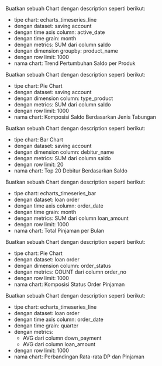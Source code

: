 Buatkan sebuah Chart dengan description seperti berikut:

- tipe chart: echarts_timeseries_line
- dengan dataset: saving account
- dengan time axis column: active_date
- dengan time grain: month
- dengan metrics: SUM dari column saldo
- dengan dimension groupby: product_name
- dengan row limit: 1000
- nama chart: Trend Pertumbuhan Saldo per Produk

Buatkan sebuah Chart dengan description seperti berikut:

- tipe chart: Pie Chart
- dengan dataset: saving account
- dengan dimension column: type_product
- dengan metrics: SUM dari column saldo
- dengan row limit: 1000
- nama chart: Komposisi Saldo Berdasarkan Jenis Tabungan

Buatkan sebuah Chart dengan description seperti berikut:

- tipe chart: Bar Chart
- dengan dataset: saving account
- dengan dimension column: debitur_name
- dengan metrics: SUM dari column saldo
- dengan row limit: 20
- nama chart: Top 20 Debitur Berdasarkan Saldo

Buatkan sebuah Chart dengan description seperti berikut:

- tipe chart: echarts_timeseries_bar
- dengan dataset: loan order
- dengan time axis column: order_date
- dengan time grain: month
- dengan metrics: SUM dari column loan_amount
- dengan row limit: 1000
- nama chart: Total Pinjaman per Bulan

Buatkan sebuah Chart dengan description seperti berikut:

- tipe chart: Pie Chart
- dengan dataset: loan order
- dengan dimension column: order_status
- dengan metrics: COUNT dari column order_no
- dengan row limit: 1000
- nama chart: Komposisi Status Order Pinjaman

Buatkan sebuah Chart dengan description seperti berikut:

- tipe chart: echarts_timeseries_line
- dengan dataset: loan order
- dengan time axis column: order_date
- dengan time grain: quarter
- dengan metrics:
  - AVG dari column down_payment
  - AVG dari column loan_amount
- dengan row limit: 1000
- nama chart: Perbandingan Rata-rata DP dan Pinjaman
